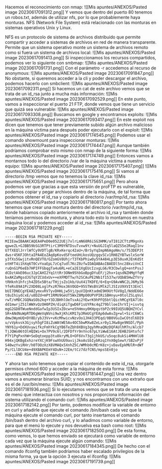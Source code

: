 Hacemos el reconocimiento con nmap:
![[Mis apuntes/ANEXOS/Pasted image 20230617091312.png]]
Y vemos que dentro del puerto 80 tenemos un robos.txt, además de utilizar nfs, por lo que probablemente haya monturas. NFS (Network File System) está relacionado con las monturas en sistemas operativos Unix y Linux.

NFS es un protocolo de sistema de archivos distribuido que permite compartir y acceder a sistemas de archivos en red de manera transparente. Permite que un sistema operativo monte un sistema de archivos remoto como si fuera un sistema de archivos local:
![[Mis apuntes/ANEXOS/Pasted image 20230617091413.png]]
Si inspeccionamos los recursos compartidos, podemos ver lo siguiente con smbmap:
![[Mis apuntes/ANEXOS/Pasted image 20230617091731.png]]
Con el parámetro -r accedemos al recurso de anonymous:
![[Mis apuntes/ANEXOS/Pasted image 20230617091847.png]]
No obstante, si queremos acceder a la cli y poder descargar el archivo, podemos hacerlo con smbclient:
![[Mis apuntes/ANEXOS/Pasted image 20230617092311.png]]
Si hacemos un cat de este archivo vemos que se trata de un id_rsa junto a mucha más información:
![[Mis apuntes/ANEXOS/Pasted image 20230617092529.png]]
En este punto, vamos a inspeccionar el puerto 21 FTP, donde vemos que tiene un servicio que quizá sea vulnerable:
![[Mis apuntes/ANEXOS/Pasted image 20230617093308.png]]
Buscamos en google y encontramos exploits:
![[Mis apuntes/ANEXOS/Pasted image 20230617093417.png]]
En este exploit nos dicen que tenemos que tener previamente subido algún archivo malicioso en la máquina víctima para después poder ejecutarlo con el exploit:
![[Mis apuntes/ANEXOS/Pasted image 20230617174545.png]]
Podemos usar el comando showmount para inspeccionar monturas:
![[Mis apuntes/ANEXOS/Pasted image 20230617174447.png]]
Aunque también podríamos comprobar esto mismo con nmap de la siguiente forma:
![[Mis apuntes/ANEXOS/Pasted image 20230617174749.png]]
Entonces vamos a montarnos todo lo del directorio /var de la máquina víctima a nuestro equipo:
![[Mis apuntes/ANEXOS/Pasted image 20230617175407.png]]
![[Mis apuntes/ANEXOS/Pasted image 20230617175416.png]]
Si vamos al directorio /tmp vemos que no tenemos la clave id_rsa:
![[Mis apuntes/ANEXOS/Pasted image 20230617175651.png]]
Pero ahora podemos ver que gracias a que esta versión de proFTP es vulnerable, podemos copiar y pegar archivos dentro de la máquina, de tal forma que podemos obtener el id_rsa y copiarlo al directorio /var/tmp/id_rsa:
![[Mis apuntes/ANEXOS/Pasted image 20230617180817.png]]
Por tanto ahora tenemos que crear una montura dentro del directorio /var/tmp/id_rsa, donde habíamos copiado anteriormente el archivo id_rsa y también donde teníamos permisos de montura, y ahora todo esto lo montamos en nuestra máquina local y podemos acceder al id_rsa:
![[Mis apuntes/ANEXOS/Pasted image 20230617181229.png]]
```bash
-----BEGIN RSA PRIVATE KEY-----
MIIEowIBAAKCAQEA4PeD0e0522UEj7xlrLmN68R6iSG3HMK/aTI812CTtzM9gnXs
qpweZL+GJBB59bSG3RTPtirC3M9YNTDsuTvxw9Y/+NuUGJIq5laQZS5e2RaqI1nv
U7fXEQlJrrlWfCy9VDTlgB/KRxKerqc42aU+/BrSyYqImpN6AgoNm/s/753DEPJt
dwsr45KFJOhtaIPA4EoZAq8pKovdSFteeUHikosUQzgqvSCv1RH8ZYBTwslxSorW
y3fXs5GwjitvRnQEVTO/GZomGV8UhjrT3TKbPhiwOy5YA484Lp3ES0uxKJEnKdSt
otHFT4i1hXq6T0CvYoaEpL7zCq7udl7KcZ0zfwIDAQABAoIBAEDl5nc28kviVnCI
ruQnG1P6eEb7HPIFFGbqgTa4u6RL+eCa2E1XgEUcIzxgLG6/R3CbwlgQ+entPssJ
dCDztAkE06uc3JpCAHI2Yq1ttRr3ONm95hbGoBpgDYuEF/j2hx+1qsdNZHMgYfqM
bxAKZaMgsdJGTqYZCUdxUv++eXFMDTTw/h2SCAuPE2Nb1f1537w/UQbB5HwZfVry
tRHknh1hfcjh4ZD5x5Bta/THjjsZo1kb/UuX41TKDFE/6+Eq+G9AvWNC2LJ6My36
YfeRs89A1Pc2XD08LoglPxzR7Hox36VOGD+95STWsBViMlk2lJ5IzU9XVIt3EnCl
bUI7DNECgYEA8ZymxvRV7yvDHHLjw5Vj/puVIQnKtadmE9H9UtfGV8gI/NddE66e
t8uIhiydcxE/u8DZd+mPt1RMU9GeUT5WxZ8MpO0UPVPIRiSBHnyu+0tolZSLqVul
rwT/nMDCJGQNaSOb2kq+Y3DJBHhlOeTsxAi2YEwrK9hPFQ5btlQichMCgYEA7l0c
dd1mwrjZ51lWWXvQzOH0PZH/diqXiTgwD6F1sUYPAc4qZ79blloeIhrVIj+isvtq
mgG2GD0TWueNnddGafwIp3USIxZOcw+e5hHmxy0KHpqstbPZc99IUQ5UBQHZYCvl
SR+ANdNuWpRTD6gWeVqNVni9wXjKhiKM17p3RmUCgYEAp6dwAvZg+wl+5irC6WCs
dmw3WymUQ+DY8D/ybJ3Vv+vKcMhwicvNzvOo1JH433PEqd/0B0VGuIwCOtdl6DI9
u/vVpkvsk3Gjsyh5gFI8iZuWAtWE5Av4OC5bwMXw8ZeLxr0y1JKw8ge9NSDl/Pph
YNY61y+DdXUvywifkzFmhYkCgYB6TeZbh9XBVg3gyhMnaQNzDQFAUlhM7n/Alcb7
TjJQWo06tOlHQIWi+Ox7PV9c6l/2DFDfYr9nYnc67pLYiWwE16AtJEHBJSHtofc7
P7Y1PqPxnhW+SeDqtoepp3tu8kryMLO+OF6Vv73g1jhkUS/u5oqc8ukSi4MHHlU8
H94xjQKBgExhzreYXCjK9FswXhUU9avijJkoAsSbIybRzq1YnX0gSewY/SB2xPjF
S40wzYviRHr/h0TOOzXzX8VMAQx5XnhZ5C/WMhb0cMErK8z+jvDavEpkMUlR+dWf
Py/CLlDCU4e+49XBAPKEmY4DuN+J2Em/tCz7dzfCNS/mpsSEn0jo
-----END RSA PRIVATE KEY-----
```
Y ahora tan solo tenemos que copiar el contenido de este id_rsa, otorgarle permisos chmod 600 y acceder a la máquina de esta forma:
![[Mis apuntes/ANEXOS/Pasted image 20230617181447.png]]
Una vez dentro vamos a enumerar binarios SUID; y nos encontramos con uno extraño que es el de /usr/bin/menu:
![[Mis apuntes/ANEXOS/Pasted image 20230617181936.png]]
Si lo ejecutamos vemos que se trata de una especie de menú que interactúa con nosotros y nos proporciona información del sistema utilizando el comando curl:
![[Mis apuntes/ANEXOS/Pasted image 20230617182142.png]]
Por tanto, podemos modificar la variable de entorno en curl y añadirle que ejecute el comando /bin/bash cada vez que la máquina ejecute el comando curl, por tanto insertamos el comando /bin/bash dentro del archivo curl, y lo añadimos como variable de entorno, para que el menú lo ejecute y nos devuelva esa bash como root:
![[Mis apuntes/ANEXOS/Pasted image 20230617182500.png]]
De esta forma, como vemos, lo que hemos enviado se ejecutará como variable de entorno cada vez que la máquina ejecute algún comando:
![[Mis apuntes/ANEXOS/Pasted image 20230617184345.png]]
De hecho con el comando ifconfig también podríamos haber escalado privilegios de la misma forma, ya que la opción 3 ejecuta el ifconfig:
![[Mis apuntes/ANEXOS/Pasted image 20230617191739.png]]